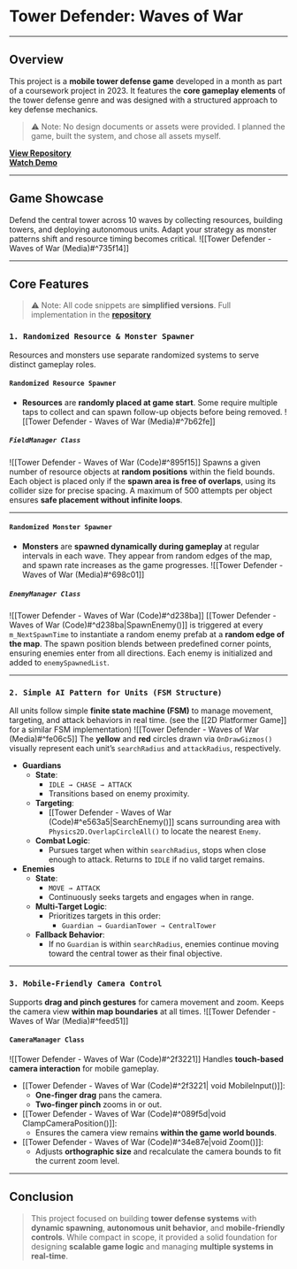 # **Tower Defender: Waves of War**
---
## **Overview**
This project is a **mobile tower defense game** developed in a month as part of a coursework project in 2023. It features the **core gameplay elements** of the tower defense genre and was designed with a structured approach to key defense mechanics.

> ⚠️ Note: No design documents or assets were provided. I planned the game, built the system, and chose all assets myself.

[**View Repository**](https://github.com/Woo95/Unity_Mobile_Game_Woo)<br/>[**Watch Demo**](https://youtu.be/sOtYVJ6maYU)

---
## **Game Showcase**
Defend the central tower across 10 waves by collecting resources, building towers, and deploying autonomous units. Adapt your strategy as monster patterns shift and resource timing becomes critical.
![[Tower Defender - Waves of War (Media)#^735f14]]

---
## **Core Features**
> ⚠️ Note: All code snippets are **simplified versions**. Full implementation in the [**repository**](https://github.com/Woo95/Unity_Mobile_Game_Woo)
### `1. Randomized Resource & Monster Spawner`
Resources and monsters use separate randomized systems to serve distinct gameplay roles.
#### `Randomized Resource Spawner`
- **Resources** are **randomly placed at game start**. Some require multiple taps to collect and can spawn follow-up objects before being removed.
![[Tower Defender - Waves of War (Media)#^7b62fe]]
##### `FieldManager Class`
![[Tower Defender - Waves of War (Code)#^895f15]]
Spawns a given number of resource objects at **random positions** within the field bounds. Each object is placed only if the **spawn area is free of overlaps**, using its collider size for precise spacing. A maximum of 500 attempts per object ensures **safe placement without infinite loops**.

---
#### `Randomized Monster Spawner`
- **Monsters** are **spawned dynamically during gameplay** at regular intervals in each wave. They appear from random edges of the map, and spawn rate increases as the game progresses.
![[Tower Defender - Waves of War (Media)#^698c01]]
##### `EnemyManager Class`
![[Tower Defender - Waves of War (Code)#^d238ba]]
[[Tower Defender - Waves of War (Code)#^d238ba|SpawnEnemy()]] is triggered at every `m_NextSpawnTime` to instantiate a random enemy prefab at a **random edge of the map**. The spawn position blends between predefined corner points, ensuring enemies enter from all directions. Each enemy is initialized and added to `enemySpawnedList`.

---
### `2. Simple AI Pattern for Units (FSM Structure)`
All units follow simple **finite state machine (FSM)** to manage movement, targeting, and attack behaviors in real time. (see the [[2D Platformer Game]] for a similar FSM implementation)
![[Tower Defender - Waves of War (Media)#^fe06c5]]
The **yellow** and **red** circles drawn via `OnDrawGizmos()` visually represent each unit’s `searchRadius` and `attackRadius`, respectively.
- **Guardians**
    - **State**:
        - `IDLE → CHASE → ATTACK`
        - Transitions based on enemy proximity.
    - **Targeting**:
        - [[Tower Defender - Waves of War (Code)#^e563a5|SearchEnemy()]] scans surrounding area with `Physics2D.OverlapCircleAll()` to locate the nearest `Enemy`.
    - **Combat Logic**:
        - Pursues target when within `searchRadius`, stops when close enough to attack. Returns to `IDLE` if no valid target remains.
- **Enemies**
    - **State**:
        - `MOVE → ATTACK`
        - Continuously seeks targets and engages when in range.
    - **Multi-Target Logic**:
        - Prioritizes targets in this order: 
	        - `Guardian → GuardianTower → CentralTower`
    - **Fallback Behavior**:
        - If no `Guardian` is within `searchRadius`, enemies continue moving toward the central tower as their final objective.
---
### `3. Mobile-Friendly Camera Control`
Supports **drag and pinch gestures** for camera movement and zoom. Keeps the camera view **within map boundaries** at all times.
![[Tower Defender - Waves of War (Media)#^feed51]]
#### `CameraManager Class`

![[Tower Defender - Waves of War (Code)#^2f3221]]
Handles **touch-based camera interaction** for mobile gameplay.
- [[Tower Defender - Waves of War (Code)#^2f3221| void MobileInput()]]:
    - **One-finger drag** pans the camera.
    - **Two-finger pinch** zooms in or out.
- [[Tower Defender - Waves of War (Code)#^089f5d|void ClampCameraPosition()]]:
    - Ensures the camera view remains **within the game world bounds**.
- [[Tower Defender - Waves of War (Code)#^34e87e|void Zoom()]]:
	- Adjusts **orthographic size** and recalculate the camera bounds to fit the current zoom level.

---
## **Conclusion**
> This project focused on building **tower defense systems** with **dynamic spawning**, **autonomous unit behavior**, and **mobile-friendly controls**. While compact in scope, it provided a solid foundation for designing **scalable game logic** and managing **multiple systems in real-time**.
